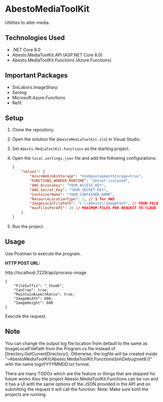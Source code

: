 # AbestoMediaToolKit

Utilities to alter media.

## Technologies Used

- .NET Core 8.0
- Abesto.MediaToolKit.API (ASP.NET Core 8.0)
- Abesto.MediaToolKit.Functions (Azure Functions)

## Important Packages

- SixLabors.ImageSharp
- Serilog
- Microsoft.Azure.Functions
- Refit

## Setup

1. Clone the repository.
2. Open the solution file (`AbestoMediaToolKit.sln`) in Visual Studio.
3. Set `Abesto.MediaToolKit.Functions` as the starting project.
4. Open the `local.settings.json` file and add the following configurations:

    ```json
    {
        "Values": {
            "AzureWebJobsStorage": "UseDevelopmentStorage=true",
            "FUNCTIONS_WORKER_RUNTIME": "dotnet-isolated",
            "AWS_Accesskey": "YOUR_ACCESS_KEY",
            "AWS_Secret_Key": "YOUR_SECRET_KEY",
            "ContainerName": "YOUR_CONTAINER_NAME",
            "ResourceLocationType": 1, // 1 for AWS
            "ImageLocalFilePath": "C:\\Abesto\\ImagePath", // YOUR FOLDER PATH FOR IMAGES
            "maxFilesPerAPI": 20 // MAXIMUM FILES PER REQUEST TO CLOUD SERVER
        }
    }
    ```

5. Run the project.

## Usage

Use Postman to execute the program.

**HTTP POST URL:**


http://localhost:7229/api/process-image


```
{
    "FileSuffix": "_thumb",
    "CanCrop": true,
    "MaintainAspectRatio": true,
    "ImageWidth": 600,
    "ImageHeight": 600
}
```

Execute the request.

## Note
You can change the output log file location from default to the same as ImageLocalFilePath 
from the Program.cs file instead of Directory.GetCurrentDirectory().
Otherwise, the logfile will be created inside "~AbestoMediaToolKit\Abesto.MediaToolKit.Functions\bin\Debug\net8.0" 
with the name logsYYYYMMDD.txt format.


There are many TODOs which are the feature or things that are skipped for future works
Also the project Abesto.MediaToolKit.Functions can be run and it has a UI with the same options of the JSON provided in the API and on submitting the request it will call the function.
Note: Make sure both the projects are running.